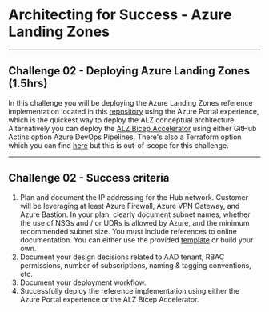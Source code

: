 # Architecting for Success - Azure Landing Zones

---

## Challenge 02 - Deploying Azure Landing Zones (1.5hrs)

In this challenge you will be deploying the Azure Landing Zones reference implementation located in this [repository](https://github.com/Azure/Enterprise-Scale) using the Azure Portal experience, which is the quickest way to deploy the ALZ conceptual architecture.
Alternatively you can deploy the [ALZ Bicep Accelerator](https://github.com/Azure/ALZ-Bicep/wiki/Accelerator) using either GitHub Actins option Azure DevOps Pipelines.
There's also a Terraform option which you can find [here](https://learn.microsoft.com/en-us/azure/cloud-adoption-framework/ready/landing-zone/deploy-landing-zones-with-terraform) but this is out-of-scope for this challenge.

---

## Challenge 02 - Success criteria

1. Plan and document the IP addressing for the Hub network. Customer will be leveraging at least Azure Firewall, Azure VPN Gateway, and Azure Bastion. In your plan, clearly document subnet names, whether the use of NSGs and / or UDRs is allowed by Azure, and the minimum recommended subnet size. You must include references to online documentation. You can either use the provided [template](./../docs/Azure%20Network%20Documentation%20Template.xlsx) or build your own.
2. Document your design decisions related to AAD tenant, RBAC permissions, number of subscriptions, naming & tagging conventions, etc.
3. Document your deployment workflow.
4. Successfully deploy the reference implementation using either the Azure Portal experience or the ALZ Bicep Accelerator.
